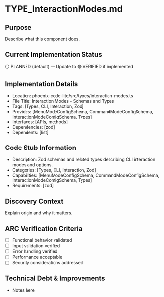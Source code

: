 # TYPE_InteractionModes.md

## Purpose
Describe what this component does.

## Current Implementation Status
⚪ PLANNED (default) — Update to 🟢 VERIFIED if implemented

## Implementation Details
- Location: phoenix-code-lite/src/types/interaction-modes.ts
- File Title: Interaction Modes - Schemas and Types
- Tags: [Types, CLI, Interaction, Zod]
- Provides: [MenuModeConfigSchema, CommandModeConfigSchema, InteractionModeConfigSchema, Types]
- Interfaces: [APIs, methods]
- Dependencies: [zod]
- Dependents: [list]

## Code Stub Information
- Description: Zod schemas and related types describing CLI interaction modes and options.
- Categories: [Types, CLI, Interaction, Zod]
- Capabilities: [MenuModeConfigSchema, CommandModeConfigSchema, InteractionModeConfigSchema, Types]
- Requirements: [zod]

## Discovery Context
Explain origin and why it matters.

## ARC Verification Criteria
- [ ] Functional behavior validated
- [ ] Input validation verified
- [ ] Error handling verified
- [ ] Performance acceptable
- [ ] Security considerations addressed

## Technical Debt & Improvements
- Notes here
